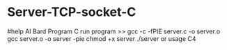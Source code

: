 # Server-TCP-socket-C
#help AI Bard
Program C
run program >>
gcc -c -fPIE server.c -o server.o
gcc server.o -o server -pie
chmod +x server
./server
or usage C4 

